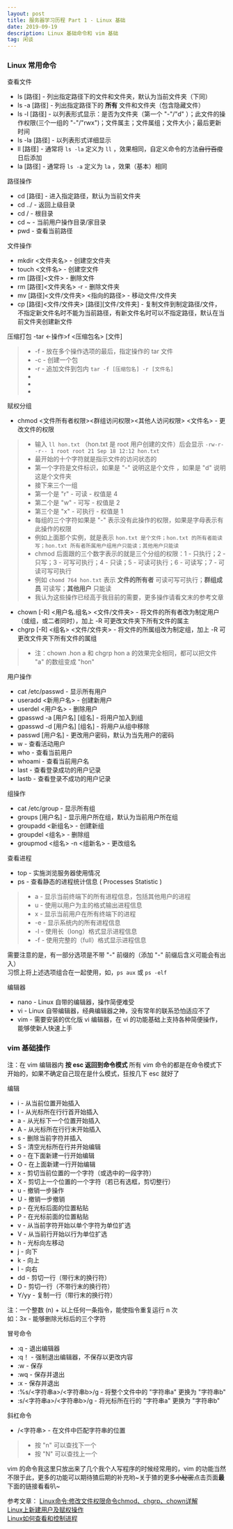 ```yaml
---
layout: post
title: 服务器学习历程 Part 1 - Linux 基础
date: 2019-09-19
description: Linux 基础命令和 vim 基础
tag: 闲谈
---
```


### Linux 常用命令
查看文件
- ls [路径] - 列出指定路径下的文件和文件夹，默认为当前文件夹（下同）
- ls -a [路径] - 列出指定路径下的 **所有** 文件和文件夹（包含隐藏文件）
- ls -l [路径] - 以列表形式显示：是否为文件夹（第一个 "-"/"d" ）；此文件的操作权限(三个一组的 "-"/"rwx")；文件属主；文件属组；文件大小；最后更新时间
- ls -la [路径] - 以列表形式详细显示
- ll [路径] - 通常将 `ls -la` 定义为 `ll` ，效果相同，自定义命令的方法~~自行百度~~日后添加
- la [路径] - 通常将 `ls -a` 定义为 `la` ，效果（基本）相同

路径操作
- cd [路径] - 进入指定路径，默认为当前文件夹
- cd ../ - 返回上级目录
- cd / - 根目录
- cd ~ - 当前用户操作目录/家目录
- pwd - 查看当前路径

文件操作
- mkdir <文件夹名> - 创建空文件夹
- touch <文件名> - 创建空文件
- rm [路径]<文件> - 删除文件
- rm [路径]<文件夹名> -r - 删除文件夹
- mv [路径]<文件/文件夹> <指向的路径> - 移动文件/文件夹
- cp [路径]<文件/文件夹> [路径][文件/文件夹] - 复制文件到制定路径/文件，不指定新文件名时不能为当前路径，有新文件名时可以不指定路径，默认在当前文件夹创建新文件

压缩打包
-tar <-操作>f <压缩包名> [文件]
>- -f - 放在多个操作选项的最后，指定操作的 tar 文件
>- -c - 创建一个包
>- -r - 追加文件到包内 `tar -f [压缩包名] -r [文件名]`
>-
>-
>-

赋权分组
- chmod <文件所有者权限><群组访问权限><其他人访问权限> <文件名> - 更改文件的权限
>- 输入 `ll hon.txt` （hon.txt 是 root 用户创建的文件）后会显示 `-rw-r--r-- 1 root root 21 Sep 18 12:12 hon.txt`
>- 最开始的十个字符就是指示文件的访问状态的
>- 第一个字符是文件标识，如果是 "-" 说明这是个文件 ，如果是 "d" 说明这是个文件夹
>- 接下来三个一组
>- 第一个是 "r" - 可读   - 权值是 4
>- 第二个是 "w" - 可写   - 权值是 2
>- 第三个是 "x" - 可执行 - 权值是 1
>- 每组的三个字符如果是 "-" 表示没有此操作的权限，如果是字母表示有此操作的权限
>- 例如上面那个实例，就是表示 `hon.txt 是个文件；hon.txt 的所有者能读写；hon.txt 所有者所属用户组用户只能读；其他用户只能读`
>- chmod 后面跟的三个数字表示的就是三个分组的权限：1 - 只执行；2 - 只写；3 - 可写可执行；4 - 只读；5 - 可读可执行；6 - 可读写；7 - 可读可写可执行
>- 例如 `chomd 764 hon.txt` 表示 **文件的所有者** 可读可写可执行；**群组成员** 可读写；**其他用户** 只能读
>- 我认为这些操作已经高于我目前的需要，更多操作请看文末的参考文章
- chown [-R] <用户名.组名> <文件/文件夹> - 将文件的所有者改为制定用户（或组，或二者同时），加上 -R 可更改文件夹下所有文件的属主
- chgrp [-R] <组名> <文件/文件夹> - 将文件的所属组改为制定组，加上 -R 可更改文件夹下所有文件的属组
>- 注：chown .hon a 和 chgrp hon a 的效果完全相同，都可以把文件 "a" 的数组变成 "hon"

用户操作
- cat /etc/passwd - 显示所有用户
- useradd <新用户名> - 创建新用户
- userdel <用户名> - 删除用户
- gpasswd -a [用户名] [组名] - 将用户加入到组
- gpasswd -d [用户名] [组名] - 将用户从组中移除
- passwd [用户名] - 更改用户密码，默认为当先用户的密码
- w - 查看活动用户
- who - 查看当前用户
- whoami - 查看当前用户名
- last - 查看登录成功的用户记录
- lastb - 查看登录不成功的用户记录

组操作
- cat /etc/group - 显示所有组
- groups [用户名] - 显示用户所在组，默认为当前用户所在组
- groupadd <新组名> - 创建新组
- groupdel <组名> - 删除组
- groupmod <组名> -n <组新名> - 更改组名

查看进程
- top - 实施浏览服务器使用情况
- ps - 查看静态的进程统计信息 ( Processes Statistic )
>- a - 显示当前终端下的所有进程信息，包括其他用户的进程
>- u - 使用以用户为主的格式输出进程信息
>- x - 显示当前用户在所有终端下的进程
>- -e - 显示系统内的所有进程信息
>- -l - 使用长（long）格式显示进程信息
>- -f - 使用完整的（full）格式显示进程信息

需要注意的是，有一部分选项是不带 "-" 前缀的（添加 "-" 前缀后含义可能会有出入）<br>
习惯上将上述选项组合在一起使用，如，`ps aux` 或 `ps -elf`

编辑器
- nano - Linux 自带的编辑器，操作简便难受
- vi - Linux 自带编辑器，经典编辑器之神，没有常年的联系恐怕适应不了
- vim - 需要安装的优化版 vi 编辑器，在 vi 的功能基础上支持各种简便操作，能够使新人快速上手

### vim 基础操作
注：在 vim 编辑器内 **按 esc 返回到命令模式** 所有 vim 命令的都是在命令模式下开始的，如果不确定自己现在是什么模式，狂按几下 esc 就好了

编辑
- i - 从当前位置开始插入
- I - 从光标所在行行首开始插入
- a - 从光标下一个位置开始插入
- A - 从光标所在行行末开始插入
- s - 删除当前字符并插入
- S - 清空光标所在行并开始编辑
- o - 在下面新建一行开始编辑
- O - 在上面新建一行开始编辑
- x - 剪切当前位置的一个字符（或选中的一段字符）
- X - 剪切上一个位置的一个字符（若已有选框，剪切整行）
- u - 撤销一步操作
- U - 撤销一步撤销
- p - 在光标后面的位置粘贴
- P - 在光标前面的位置粘贴
- v - 从当前字符开始以单个字符为单位扩选
- V - 从当前行开始以行为单位扩选
- h - 光标向左移动
- j - 向下
- k - 向上
- l - 向右
- dd - 剪切一行（带行末的换行符）
- D - 剪切一行（不带行末的换行符）
- Y/yy - 复制一行（带行末的换行符）

注：一个整数 (n) + 以上任何一条指令，能使指令重复运行 n 次<br>
如：3x - 能够删除光标后的三个字符

冒号命令
- :q - 退出编辑器
- :q！ - 强制退出编辑器，不保存以更改内容
- :w - 保存
- :wq - 保存并退出
- :x - 保存并退出
- :%s/<字符串a>/<字符串b>/g - 将整个文件中的 "字符串a" 更换为 "字符串b"
- :s/<字符串a>/<字符串b>/g - 将光标所在行的 "字符串a" 更换为 "字符串b"

斜杠命令
- /<字符串> - 在文件中匹配字符串的位置
>- 按 "n" 可以查找下一个
>- 按 "N" 可以查找上一个

vim 的命令我这里只放出来了几个我个人写程序的时候经常用的，vim 的功能当然不限于此，更多的功能可以期待猹后期的补充哟~关于猹的更多~~小秘密~~点击页面**最**下面的链接看看叭~

参考文章：
[Linux命令:修改文件权限命令chmod、chgrp、chown详解](https://www.cnblogs.com/cwwmmv/p/10535175.html)<br>
[Linux上新建用户及赋权操作](https://www.cnblogs.com/RENQIWEI1995/p/7797280.html)<br>
[Linux如何查看和控制进程](https://baijiahao.baidu.com/s?id=1617448120776344096&wfr=spider&for=pc)
